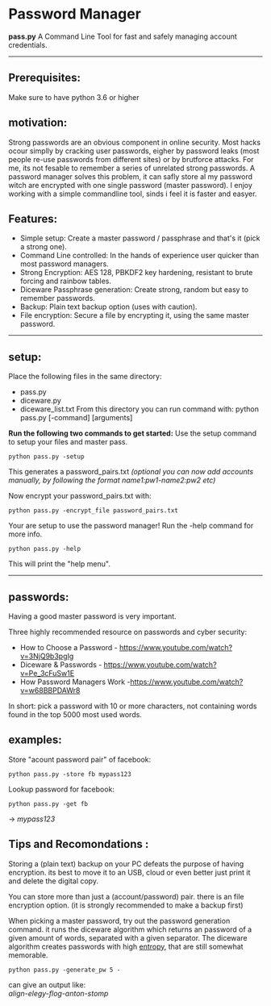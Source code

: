 # Password Manager
**pass.py** A Command Line Tool for fast and safely managing account credentials.

---
## Prerequisites:
Make sure to have python 3.6 or higher

## motivation: 
Strong passwords are an obvious component in online security. Most hacks ocour simplly by cracking user passwords, eigher by password leaks (most people re-use passwords from different sites) or by brutforce attacks. 
For me, its not fesable to remember a series of unrelated strong passwords. A password manager solves this problem, it can safly store al my password witch are encrypted with one single password (master password). 
I enjoy working with a simple commandline tool, sinds i feel it is faster and easyer. 


## Features:

* Simple setup: Create a master password / passphrase and that's it (pick a strong one).
* Command Line controlled: In the hands of experience user quicker than most password managers.  
* Strong Encryption: AES 128, PBKDF2 key hardening, resistant to brute forcing and rainbow tables.
* Diceware Passphrase generation: Create strong, random but easy to remember passwords.
* Backup: Plain text backup option (uses with caution).
* File encryption: Secure a file by encrypting it, using the same master password.
---

## setup:
Place the following files in the same directory:
* pass.py
* diceware.py
* diceware_list.txt
From this directory you can run command with: python pass.py [-command] [arguments]

**Run the following two commands to get started:** 
Use the setup command to setup your files and master pass. 
```
python pass.py -setup
```
This generates a password_pairs.txt 
*(optional you can now add accounts manually, by following the format name1:pw1-name2:pw2 etc)*

Now encrypt your password_pairs.txt with: 
```
python pass.py -encrypt_file password_pairs.txt
```
Your are setup to use the password manager! 
Run the -help command for more info. 
```
python pass.py -help
```
This will print the "help menu". 

---

## passwords: 
Having a good master password is very important. 

Three highly recommended resource on passwords and cyber security:
* How to Choose a Password - https://www.youtube.com/watch?v=3NjQ9b3pgIg
* Diceware & Passwords - https://www.youtube.com/watch?v=Pe_3cFuSw1E
* How Password Managers Work -https://www.youtube.com/watch?v=w68BBPDAWr8

In short: pick a password with 10 or more characters, not containing words found in the top 5000 most used words.

## examples:
Store "acount password pair" of facebook: 
```
python pass.py -store fb mypass123
```


Lookup password for facebook: 
```
python pass.py -get fb
```
-> *mypass123*


## Tips and Recomondations : 

Storing a (plain text) backup on your PC defeats the purpose of having encryption. its best to move it to an USB, cloud or even better just print it and delete the digital copy. 

You can store more than just a (account/password) pair. there is an file encryption option. (it is strongly recommended to make a backup first) 

When picking a master password, try out the password generation command. it runs the diceware algorithm which returns an password of a given amount of words, separated with a given separator. The diceware algorithm creates passwords with high [entropy](https://en.wikipedia.org/wiki/Password_strength#Entropy_as_a_measure_of_password_strength), that are still somewhat memorable. 

```
python pass.py -generate_pw 5 -
```
can give an output like:  
*align-elegy-flog-anton-stomp*





